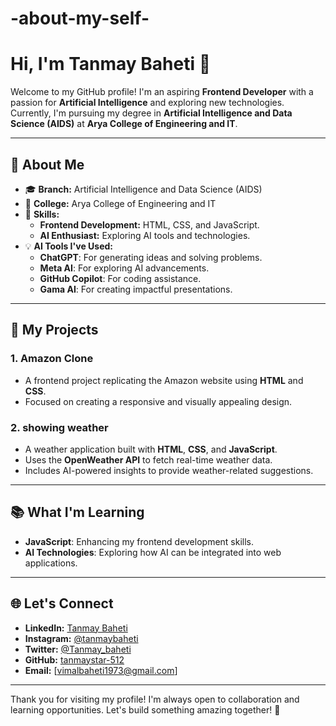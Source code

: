 # -about-my-self-
# Hi, I'm Tanmay Baheti 👋

Welcome to my GitHub profile! I'm an aspiring **Frontend Developer** with a passion for **Artificial Intelligence** and exploring new technologies. Currently, I'm pursuing my degree in **Artificial Intelligence and Data Science (AIDS)** at **Arya College of Engineering and IT**.

---

## 🌟 About Me

- 🎓 **Branch:** Artificial Intelligence and Data Science (AIDS)
- 🏫 **College:** Arya College of Engineering and IT
- 🌱 **Skills:** 
  - **Frontend Development:** HTML, CSS, and JavaScript.
  - **AI Enthusiast:** Exploring AI tools and technologies.
- 💡 **AI Tools I've Used:**
  - **ChatGPT**: For generating ideas and solving problems.
  - **Meta AI**: For exploring AI advancements.
  - **GitHub Copilot**: For coding assistance.
  - **Gama AI**: For creating impactful presentations.

---

## 🚀 My Projects

### 1. **Amazon Clone**
- A frontend project replicating the Amazon website using **HTML** and **CSS**.
- Focused on creating a responsive and visually appealing design.

### 2. **showing weather**
- A weather application built with **HTML**, **CSS**, and **JavaScript**.
- Uses the **OpenWeather API** to fetch real-time weather data.
- Includes AI-powered insights to provide weather-related suggestions.

---

## 📚 What I'm Learning

- **JavaScript**: Enhancing my frontend development skills.
- **AI Technologies**: Exploring how AI can be integrated into web applications.

---

## 🌐 Let's Connect

- **LinkedIn:** [Tanmay Baheti](https://www.linkedin.com/in/tanmay-baheti-9ab0a0319)
- **Instagram:** [@tanmaybaheti](https://www.instagram.com/tanmaybaheti?igsh=YzljYTk1ODg3Zg==)
- **Twitter:** [@Tanmay_baheti](https://x.com/Tanmay_baheti?t=VNDv8c6qUpHteNexRDsTNw&s=08)
- **GitHub:** [tanmaystar-512](https://github.com/tanmaystar-512)
- **Email:** [vimalbaheti1973@gmail.com]

---

Thank you for visiting my profile! I'm always open to collaboration and learning opportunities. Let's build something amazing together! 🚀
